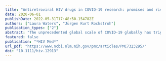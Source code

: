 ```yaml
---
title: "Antiretroviral HIV drugs in COVID‐19 research: promises and risks. An opinion piece"
date: 2020-06-01
publishDate: 2022-05-31T17:48:50.154782Z
authors: ["Laura Waters", "Jürgen Kurt Rockstroh"]
publication_types: ["2"]
abstract: "The unprecedented global scale of COVID‐19 globally has triggered a race to discover interventions to reduce associated morbidity and mortality and rapid release of research findings prior to any degree of critical review. As with previous novel infection outbreaks, antiretrovirals are just one drug class that has been held up as a potential strategy for prophylaxis and treatment with scant evidence and risk of harm. Here we summarise the evidence for antiretrovirals to treat COVID‐19 and, as a drug that has also been studied in HIV, hydroxychloroquine, and flag some of the pitfalls of using therapies that have not been evaluated robustly."
featured: false
publication: "*HIV Med*"
url_pdf: "https://www.ncbi.nlm.nih.gov/pmc/articles/PMC7323295/"
doi: "10.1111/hiv.12913"
---
```


